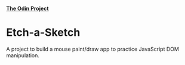 #### [The Odin Project](https://www.theodinproject.com)
# Etch-a-Sketch

A project to build a mouse paint/draw app to practice JavaScript DOM manipulation.
